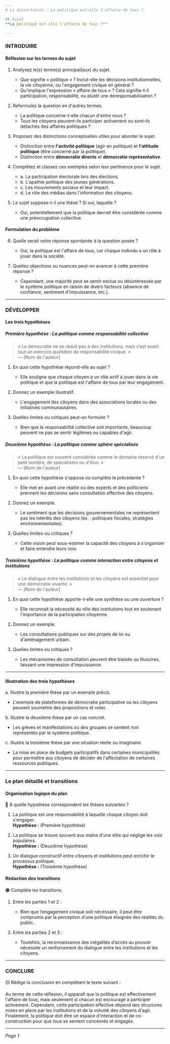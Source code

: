 ```yaml
---
# La dissertation : La politique est-elle l'affaire de tous ?

## Sujet
**La politique est-elle l'affaire de tous ?**

---
```


### INTRODUIRE

#### Réflexion sur les termes du sujet

1. Analysez le(s) terme(s) principal(aux) du sujet.  
   - Que signifie « politique » ? Inclut-elle les décisions institutionnelles, la vie citoyenne, ou l'engagement civique en général ?
   - Qu'implique l'expression « affaire de tous » ? Cela signifie-t-il participation, responsabilité, ou plutôt une déresponsabilisation ?
  
2. Reformulez la question en d'autres termes.  
   - La politique concerne-t-elle chacun d'entre nous ?
   - Tous les citoyens peuvent-ils participer activement ou sont-ils détachés des affaires politiques ?

3. Proposez des distinctions conceptuelles utiles pour aborder le sujet.  
   - Distinction entre **l'activité politique** (agir en politique) et **l'attitude politique** (être concerné par la politique).
   - Distinction entre **démocratie directe** et **démocratie représentative**.

4. Complétez et classez ces exemples selon leur pertinence pour le sujet.  
   - a. La participation électorale lors des élections.  
   - b. L'apathie politique des jeunes générations.  
   - c. Les mouvements sociaux et leur impact.  
   - d. Le rôle des médias dans l'information des citoyens.  
   
5. Le sujet suppose-t-il une thèse ? Si oui, laquelle ?  
   - Oui, potentiellement que la politique devrait être considérée comme une préoccupation collective.

#### Formulation du problème

6. Quelle serait votre réponse spontanée à la question posée ?  
   - Oui, la politique est l'affaire de tous, car chaque individu a un rôle à jouer dans la société.

7. Quelles objections ou nuances peut-on avancer à cette première réponse ?  
   - Cependant, une majorité peut se sentir exclue ou désintéressée par le système politique en raison de divers facteurs (absence de confiance, sentiment d'impuissance, etc.).

---

### DÉVELOPPER

#### Les trois hypothèses

##### Première hypothèse : La politique comme responsabilité collective

> « La démocratie ne se réduit pas à des institutions, mais c’est avant tout un exercice quotidien de responsabilité civique. »  
> — [Nom de l'auteur]

1. En quoi cette hypothèse répond-elle au sujet ?  
   - Elle souligne que chaque citoyen a un rôle actif à jouer dans la vie politique et que la politique est l'affaire de tous par leur engagement.

2. Donnez un exemple illustratif.  
   - L'engagement des citoyens dans des associations locales ou des initiatives communautaires.

3. Quelles limites ou critiques peut-on formuler ?  
   - Bien que la responsabilité collective soit importante, beaucoup peuvent ne pas se sentir légitimes ou capables d'agir.

##### Deuxième hypothèse : La politique comme sphère spécialisée

> « La politique est souvent considérée comme le domaine réservé d'un petit nombre, de spécialistes ou d'élus. »  
> — [Nom de l'auteur]

1. En quoi cette hypothèse s'oppose ou complète la précédente ?  
   - Elle met en avant une réalité où des experts et des politiciens prennent les décisions sans consultation effective des citoyens.

2. Donnez un exemple.  
   - Le sentiment que les décisions gouvernementales ne représentent pas les intérêts des citoyens (ex. : politiques fiscales, stratégies environnementales).

3. Quelles limites ou critiques ?  
   - Cette vision peut sous-estimer la capacité des citoyens à s'organiser et faire entendre leurs voix.

##### Troisième hypothèse : La politique comme interaction entre citoyens et institutions

> « Le dialogue entre les institutions et les citoyens est essentiel pour une démocratie vivante. »  
> — [Nom de l'auteur]

1. En quoi cette hypothèse apporte-t-elle une synthèse ou une ouverture ?  
   - Elle reconnait la nécessité du rôle des institutions tout en soutenant l'importance de la participation citoyenne. 

2. Donnez un exemple.  
   - Les consultations publiques sur des projets de loi ou d'aménagement urbain.

3. Quelles limites ou critiques ?  
   - Les mécanismes de consultation peuvent être biaisés ou illusoires, laissant une impression d’impuissance.

---

#### Illustration des trois hypothèses

a. Illustre la première thèse par un exemple précis.  
   - L'exemple de plateformes de démocratie participative où les citoyens peuvent soumettre des propositions et voter.

b. Illustre la deuxième thèse par un cas concret.  
   - Les grèves et manifestations où des groupes se sentent non représentés par le système politique.

c. Illustre la troisième thèse par une situation réelle ou imaginaire.  
   - La mise en place de budgets participatifs dans certaines municipalités pour permettre aux citoyens de décider de l'affectation de certaines ressources publiques.

---

### Le plan détaillé et transitions

#### Organisation logique du plan

🔴 À quelle hypothèse correspondent les thèses suivantes ?

1. La politique est une responsabilité à laquelle chaque citoyen doit s'engager.  
   **Hypothèse :** (Première hypothèse)

2. La politique se trouve souvent aux mains d'une élite qui néglige les voix populaires.  
   **Hypothèse :** (Deuxième hypothèse)

3. Un dialogue constructif entre citoyens et institutions peut enrichir le processus politique.  
   **Hypothèse :** (Troisième hypothèse)

#### Rédaction des transitions

🟠 Complète les transitions.

1. Entre les parties 1 et 2 :  
   - Bien que l’engagement civique soit nécessaire, il peut être compromis par la perception d’une politique éloignée des réalités du public.

2. Entre les parties 2 et 3 :  
   - Toutefois, la reconnaissance des inégalités d’accès au pouvoir nécessite un renforcement du dialogue entre les institutions et les citoyens.

---

### CONCLURE

🟡 Rédige la conclusion en complétant le texte suivant :

Au terme de cette réflexion, il apparaît que la politique est effectivement l'affaire de tous, mais seulement si chacun est encouragé à participer activement. Cependant, cette participation effective dépend des structures mises en place par les institutions et de la volonté des citoyens d'agir. Finalement, la politique doit être un espace d'interaction et de co-construction pour que tous se sentent concernés et engagés.

--- 

*Page 1*